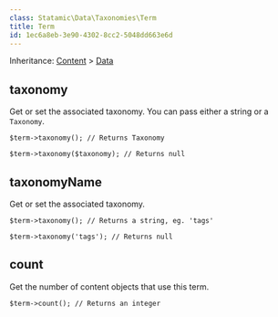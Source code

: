 ```yaml
---
class: Statamic\Data\Taxonomies\Term
title: Term
id: 1ec6a8eb-3e90-4302-8cc2-5048dd663e6d
---
```

Inheritance: [Content](/addons/classes/content) > [Data](/addons/classes/data)

## taxonomy

Get or set the associated taxonomy. You can pass either a string or a `Taxonomy`.

```
$term->taxonomy(); // Returns Taxonomy
```
```
$term->taxonomy($taxonomy); // Returns null
```

## taxonomyName

Get or set the associated taxonomy.

```
$term->taxonomy(); // Returns a string, eg. 'tags'
```
```
$term->taxonomy('tags'); // Returns null
```

## count

Get the number of content objects that use this term.

```
$term->count(); // Returns an integer
```

